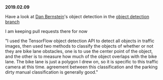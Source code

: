 **2019.02.09**

Have a look at [Dan Bernstein](https://github.com/danbernstein "Dan Bernstein Github")'s object detection in the [object detection branch](https://github.com/bfraiche/parkingdirty/tree/object_detection "Object Detection")

I am keeping pull requests there for now

"I used the TensorFlow object detection API to detect all objects in traffic images, then used two methods to classify the objects of whether or not they are bike lane obstacles, one is to use the center point of the object, and the other is to measure how much of the object overlaps with the bike lane. The bike lane is just a polygon I drew on, so it is specific to this traffic camera at this time. agreement between this classification and the parking dirty manual classification is generally good."
